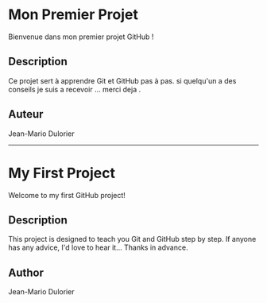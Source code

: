# Mon Premier Projet

Bienvenue dans mon premier projet GitHub !

## Description

Ce projet sert à apprendre Git et GitHub pas à pas.
si quelqu'un a des conseils je suis a recevoir ...
merci deja .

## Auteur

Jean-Mario Dulorier

--------------------------------------------------------------------

# My First Project

Welcome to my first GitHub project!

## Description

This project is designed to teach you Git and GitHub step by step.
If anyone has any advice, I'd love to hear it...
Thanks in advance.

## Author

Jean-Mario Dulorier


